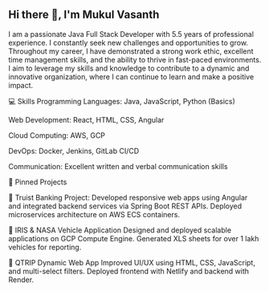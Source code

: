 ## Hi there 👋, I'm Mukul Vasanth
I am a passionate Java Full Stack Developer with 5.5 years of professional experience. I constantly seek new challenges and opportunities to grow. Throughout my career, I have demonstrated a strong work ethic, excellent time management skills, and the ability to thrive in fast-paced environments. I aim to leverage my skills and knowledge to contribute to a dynamic and innovative organization, where I can continue to learn and make a positive impact.

💻 Skills
Programming Languages: Java, JavaScript, Python (Basics)

Web Development: React, HTML, CSS, Angular

Cloud Computing: AWS, GCP

DevOps: Docker, Jenkins, GitLab CI/CD

Communication: Excellent written and verbal communication skills


🌟 Pinned Projects

🔹 Truist Banking Project:
     Developed responsive web apps using Angular and integrated backend services via Spring Boot REST APIs.
     Deployed microservices architecture on AWS ECS containers.
     
🔹 IRIS & NASA Vehicle Application
     Designed and deployed scalable applications on GCP Compute Engine.
     Generated XLS sheets for over 1 lakh vehicles for reporting.
     
🔹 QTRIP Dynamic Web App
      Improved UI/UX using HTML, CSS, JavaScript, and multi-select filters.
      Deployed frontend with Netlify and backend with Render.
      
